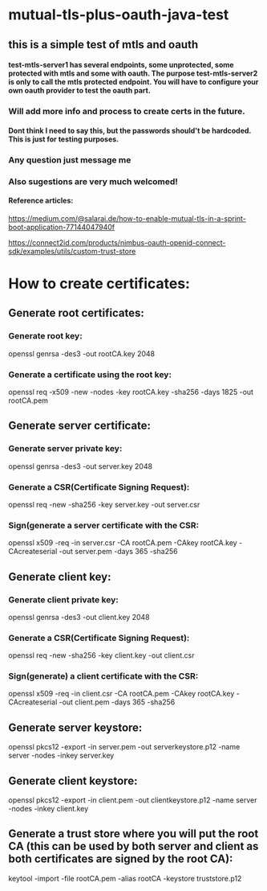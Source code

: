 # mutual-tls-plus-oauth-java-test

## this is a simple test of mtls and oauth
#### test-mtls-server1 has several endpoints, some unprotected, some protected with mtls and some with oauth. The purpose test-mtls-server2 is only to call the mtls protected endpoint. You will have to configure your own oauth provider to test the oauth part.

### Will add more info and process to create certs in the future. 
#### Dont think I need to say this, but the passwords should't be hardcoded. This is just for testing purposes. 

### Any question just message me
### Also sugestions are very much welcomed! 
#### Reference articles: 
https://medium.com/@salarai.de/how-to-enable-mutual-tls-in-a-sprint-boot-application-77144047940f

https://connect2id.com/products/nimbus-oauth-openid-connect-sdk/examples/utils/custom-trust-store

# How to create certificates: 

## Generate root certificates: 
### Generate root key:
 openssl genrsa -des3 -out rootCA.key 2048
		
### Generate a certificate using the root key:
 openssl req -x509 -new -nodes -key rootCA.key -sha256 -days 1825 -out rootCA.pem
		
## Generate server certificate:
### Generate server private key:
 openssl genrsa -des3 -out server.key 2048
	
### Generate a CSR(Certificate Signing Request):
 openssl req -new -sha256 -key server.key -out server.csr
	
### Sign(generate a server certificate with the CSR: 
 openssl x509 -req -in server.csr -CA rootCA.pem -CAkey rootCA.key -CAcreateserial -out server.pem -days 365 -sha256
		
## Generate client key: 
### Generate client private key:
 openssl genrsa -des3 -out client.key 2048
		
### Generate a CSR(Certificate Signing Request):
 openssl req -new -sha256 -key client.key -out client.csr
		
### Sign(generate) a client certificate with the CSR: 
 openssl x509 -req -in client.csr -CA rootCA.pem -CAkey rootCA.key -CAcreateserial -out client.pem -days 365 -sha256
	
## Generate server keystore: 
 openssl pkcs12 -export -in server.pem -out serverkeystore.p12 -name server -nodes -inkey server.key

## Generate client keystore: 
 openssl pkcs12 -export -in client.pem -out clientkeystore.p12 -name server -nodes -inkey client.key

## Generate a trust store where you will put the root CA (this can be used by both server and client as both certificates are signed by the root CA):
 keytool -import -file rootCA.pem -alias rootCA -keystore truststore.p12
	
	